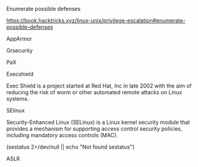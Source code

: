 Enumerate possible defenses

https://book.hacktricks.xyz/linux-unix/privilege-escalation#enumerate-possible-defenses

AppArmor

Grsecurity

PaX

Execshield

Exec Shield is a project started at Red Hat, Inc in late 2002 with the aim of reducing the risk of worm or other automated remote attacks on Linux systems.


SElinux

Security-Enhanced Linux (SELinux) is a Linux kernel security module that provides a mechanism for supporting access control security policies, including mandatory access controls (MAC).


(sestatus 2>/dev/null || echo "Not found sestatus")


ASLR

